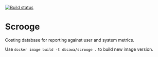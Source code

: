[![Build
status](https://travis-ci.org/dbca-wa/scrooge.svg?branch=master)](https://travis-ci.org/dbca-wa/scrooge/builds)

# Scrooge

Costing database for reporting against user and system metrics.

Use `docker image build -t dbcawa/scrooge .` to build new image version.
